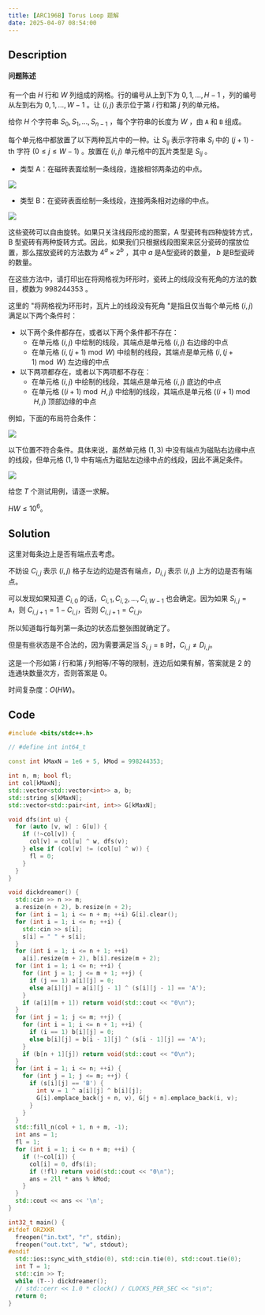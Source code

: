 ```yaml
---
title: [ARC196B] Torus Loop 题解
date: 2025-04-07 08:54:00
---
```


## Description

#### 问题陈述

有一个由 $H$ 行和 $W$ 列组成的网格。行的编号从上到下为 $0,1,\ldots,H-1$ ，列的编号从左到右为 $0,1,\ldots,W-1$ 。让 $(i,j)$ 表示位于第 $i$ 行和第 $j$ 列的单元格。

给你 $H$ 个字符串 $S_0,S_1,\ldots,S_{n-1}$ ，每个字符串的长度为 $W$ ，由 `A` 和 `B` 组成。

每个单元格中都放置了以下两种瓦片中的一种。让 $S_{ij}$ 表示字符串 $S_i$ 中的 $(j+1)$ -th 字符 $(0 \le j \le W-1)$ 。放置在 $(i,j)$ 单元格中的瓦片类型是 $S_{ij}$ 。

- 类型 A：在磁砖表面绘制一条线段，连接相邻两条边的中点。

![](https://img.atcoder.jp/arc196/A.png)

- 类型 B：在瓷砖表面绘制一条线段，连接两条相对边缘的中点。

![](https://img.atcoder.jp/arc196/B.png)

这些瓷砖可以自由旋转。如果只关注线段形成的图案，A 型瓷砖有四种旋转方式，B 型瓷砖有两种旋转方式。因此，如果我们只根据线段图案来区分瓷砖的摆放位置，那么摆放瓷砖的方法数为 $4^a \times 2^b$ ，其中 $a$ 是A型瓷砖的数量， $b$ 是B型瓷砖的数量。

在这些方法中，请打印出在将网格视为环形时，瓷砖上的线段没有死角的方法的数目，模数为 $998244353$ 。

这里的 "将网格视为环形时，瓦片上的线段没有死角 "是指且仅当每个单元格 $(i,j)$ 满足以下两个条件时：

- 以下两个条件都存在，或者以下两个条件都不存在：
    - 在单元格 $(i,j)$ 中绘制的线段，其端点是单元格 $(i,j)$ 右边缘的中点
    - 在单元格 $(i,(j+1)\bmod W)$ 中绘制的线段，其端点是单元格 $(i,(j+1)\bmod W)$ 左边缘的中点
- 以下两项都存在，或者以下两项都不存在：
    - 在单元格 $(i,j)$ 中绘制的线段，其端点是单元格 $(i,j)$ 底边的中点
    - 在单元格 $((i+1)\bmod H,j)$ 中绘制的线段，其端点是单元格 $((i+1)\bmod H,j)$ 顶部边缘的中点

例如，下面的布局符合条件：

![](https://img.atcoder.jp/arc196/ok.png)

以下位置不符合条件。具体来说，虽然单元格 $(1,3)$ 中没有端点为磁贴右边缘中点的线段，但单元格 $(1,1)$ 中有端点为磁贴左边缘中点的线段，因此不满足条件。

![](https://img.atcoder.jp/arc196/ng.png)

给您 $T$ 个测试用例，请逐一求解。

$HW\leq 10^6$。

## Solution

这里对每条边上是否有端点去考虑。

不妨设 $C_{i,j}$ 表示 $(i,j)$ 格子左边的边是否有端点，$D_{i,j}$ 表示 $(i,j)$ 上方的边是否有端点。

可以发现如果知道 $C_{i,0}$ 的话，$C_{i,1},C_{i,2},\ldots,C_{i,W-1}$ 也会确定。因为如果 $S_{i,j}=\texttt{A}$，则 $C_{i,j+1}=1-C_{i,j}$，否则 $C_{i,j+1}=C_{i,j}$。

所以知道每行每列第一条边的状态后整张图就确定了。

但是有些状态是不合法的，因为需要满足当 $S_{i,j}=\texttt{B}$ 时，$C_{i,j}\neq D_{i,j}$。

这是一个形如第 $i$ 行和第 $j$ 列相等/不等的限制，连边后如果有解，答案就是 $2$ 的连通块数量次方，否则答案是 $0$。

时间复杂度：$O(HW)$。

## Code

```cpp
#include <bits/stdc++.h>

// #define int int64_t

const int kMaxN = 1e6 + 5, kMod = 998244353;

int n, m; bool fl;
int col[kMaxN];
std::vector<std::vector<int>> a, b;
std::string s[kMaxN];
std::vector<std::pair<int, int>> G[kMaxN];

void dfs(int u) {
  for (auto [v, w] : G[u]) {
    if (!~col[v]) {
      col[v] = col[u] ^ w, dfs(v);
    } else if (col[v] != (col[u] ^ w)) {
      fl = 0;
    }
  }
}

void dickdreamer() {
  std::cin >> n >> m;
  a.resize(n + 2), b.resize(n + 2);
  for (int i = 1; i <= n + m; ++i) G[i].clear();
  for (int i = 1; i <= n; ++i) {
    std::cin >> s[i];
    s[i] = " " + s[i];
  }
  for (int i = 1; i <= n + 1; ++i)
    a[i].resize(m + 2), b[i].resize(m + 2);
  for (int i = 1; i <= n; ++i) {
    for (int j = 1; j <= m + 1; ++j) {
      if (j == 1) a[i][j] = 0;
      else a[i][j] = a[i][j - 1] ^ (s[i][j - 1] == 'A');
    }
    if (a[i][m + 1]) return void(std::cout << "0\n");
  }
  for (int j = 1; j <= m; ++j) {
    for (int i = 1; i <= n + 1; ++i) {
      if (i == 1) b[i][j] = 0;
      else b[i][j] = b[i - 1][j] ^ (s[i - 1][j] == 'A');
    }
    if (b[n + 1][j]) return void(std::cout << "0\n");
  }
  for (int i = 1; i <= n; ++i) {
    for (int j = 1; j <= m; ++j) {
      if (s[i][j] == 'B') {
        int v = 1 ^ a[i][j] ^ b[i][j];
        G[i].emplace_back(j + n, v), G[j + n].emplace_back(i, v);
      }
    }
  }
  std::fill_n(col + 1, n + m, -1);
  int ans = 1;
  fl = 1;
  for (int i = 1; i <= n + m; ++i) {
    if (!~col[i]) {
      col[i] = 0, dfs(i);
      if (!fl) return void(std::cout << "0\n");
      ans = 2ll * ans % kMod;
    }
  }
  std::cout << ans << '\n';
}

int32_t main() {
#ifdef ORZXKR
  freopen("in.txt", "r", stdin);
  freopen("out.txt", "w", stdout);
#endif
  std::ios::sync_with_stdio(0), std::cin.tie(0), std::cout.tie(0);
  int T = 1;
  std::cin >> T;
  while (T--) dickdreamer();
  // std::cerr << 1.0 * clock() / CLOCKS_PER_SEC << "s\n";
  return 0;
}
```